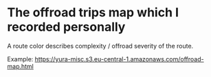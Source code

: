 # The offroad trips map which I recorded personally

A route color describes complexity / offroad severity of the route.

Example: https://yura-misc.s3.eu-central-1.amazonaws.com/offroad-map.html
